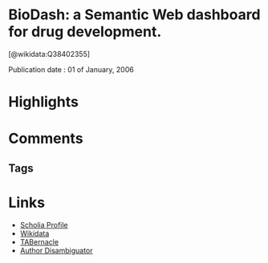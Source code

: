 
BioDash: a Semantic Web dashboard for drug development.
=======================================================
  
  [@wikidata:Q38402355]  
  
Publication date : 01 of January, 2006  

# Highlights

# Comments

## Tags

# Links
  
 * [Scholia Profile](https://scholia.toolforge.org/work/Q38402355)  
 * [Wikidata](https://www.wikidata.org/wiki/Q38402355)  
 * [TABernacle](https://tabernacle.toolforge.org/?#/tab/manual/Q38402355/P921%3BP4510)  
 * [Author Disambiguator](https://author-disambiguator.toolforge.org/work_item_oauth.php?id=Q38402355&batch_id=&match=1&author_list_id=&doit=Get+author+links+for+workhttps://tabernacle.toolforge.org/?#/tab/manual/Q38402355/P921%3BP4510)  
